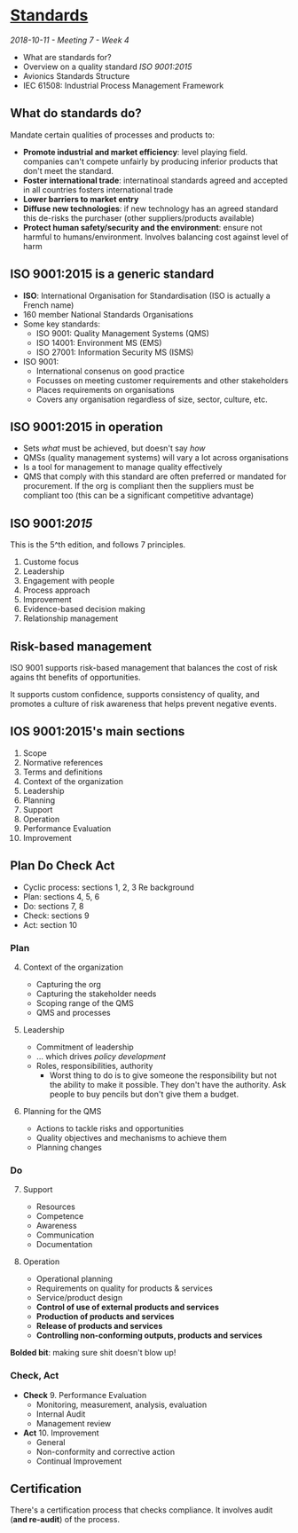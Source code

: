 # [Standards](https://www.learn.ed.ac.uk/bbcswebdav/pid-3357983-dt-content-rid-6859553_1/courses/INFR100222018-9SV1SEM1/7%20Standards.pptx)
_2018-10-11 - Meeting 7 - Week 4_

- What are standards for?
- Overview on a quality standard _ISO 9001:2015_
- Avionics Standards Structure
- IEC 61508: Industrial Process Management Framework

## What do standards do?

Mandate certain qualities of processes and products to:

- **Promote industrial and market efficiency**: level playing field. companies can't compete unfairly by producing inferior products that don't meet the standard.
- **Foster international trade**: internatinoal standards agreed and accepted in all countries fosters international trade
- **Lower barriers to market entry**
- **Diffuse new technologies**: if new technology has an agreed standard this de-risks the purchaser (other suppliers/products available)
- **Protect human safety/security and the environment**: ensure not harmful to humans/environment. Involves balancing cost against level of harm

## ISO 9001:2015 is a generic standard

- **ISO**: International Organisation for Standardisation (ISO is actually a French name)
- 160 member National Standards Organisations
- Some key standards:
  - ISO 9001: Quality Management Systems (QMS)
  - ISO 14001: Environment MS (EMS)
  - ISO 27001: Information Security MS (ISMS)
- ISO 9001:
  - International consenus on good practice
  - Focusses on meeting customer requirements and other stakeholders
  - Places requirements on organisations
  - Covers any organisation regardless of size, sector, culture, etc.

## ISO 9001:2015 in operation

- Sets _what_ must be achieved, but doesn't say _how_
- QMSs (quality management systems) will vary a lot across organisations
- Is a tool for management to manage quality effectively
- QMS that comply with this standard are often preferred or mandated for procurement. If the org is compliant then the suppliers must be compliant too (this can be a significant competitive advantage)

## ISO 9001:_2015_

This is the 5^th edition, and follows 7 principles.

1. Custome focus
1. Leadership
1. Engagement with people
1. Process approach
1. Improvement
1. Evidence-based decision making
1. Relationship management

## Risk-based management

ISO 9001 supports risk-based management that balances the cost of risk agains tht benefits of opportunities.

It supports custom confidence, supports consistency of quality, and promotes a culture of risk awareness that helps prevent negative events.

## IOS 9001:2015's main sections

1. Scope
2. Normative references
3. Terms and definitions
4. Context of the organization
5. Leadership
1. Planning
1. Support
1. Operation
1. Performance Evaluation
1. Improvement

## Plan Do Check Act

- Cyclic process: sections 1, 2, 3 Re background
- Plan: sections 4, 5, 6
- Do: sections 7, 8
- Check: sections 9
- Act: section 10

### Plan

4. Context of the organization
    - Capturing the org
    - Capturing the stakeholder needs
    - Scoping range of the QMS
    - QMS and processes

5. Leadership
    - Commitment of leadership
    - ... which drives _policy development_
    - Roles, responsibilities, authority
      - Worst thing to do is to give someone the responsibility but not the ability to make it possible. They don't have the authority. Ask people to buy pencils but don't give them a budget.

6. Planning for the QMS
    - Actions to tackle risks and opportunities
    - Quality objectives and mechanisms to achieve them
    - Planning changes

### Do

7. Support
    - Resources
    - Competence
    - Awareness
    - Communication
    - Documentation

8. Operation
    - Operational planning
    - Requirements on quality for products & services
    - Service/product design
    - **Control of use of external products and services**
    - **Production of products and services**
    - **Release of products and services**
    - **Controlling non-conforming outputs, products and services**

**Bolded bit**: making sure shit doesn't blow up!

### Check, Act

- **Check**
  9. Performance Evaluation  
    - Monitoring, measurement, analysis, evaluation
    - Internal Audit
    - Management review
- **Act**
  10. Improvement
    - General
    - Non-conformity and corrective action
    - Continual Improvement

## Certification

There's a certification process that checks compliance. It involves audit (**and re-audit**) of the process.
